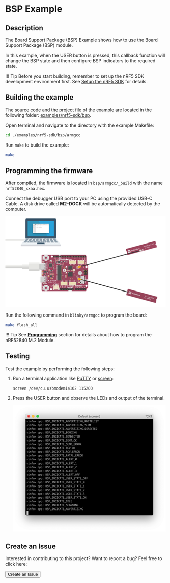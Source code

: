 # BSP Example

## Description

The Board Support Package (BSP) Example shows how to use the Board Support Package (BSP) module. 

In this example, when the USER button is pressed, this callback function will change the BSP state and then configure BSP indicators to the required state.

!!! Tip
	Before you start building, remember to set up the nRF5 SDK development environment first. See [Setup the nRF5 SDK](../setup.md) for details.

## Building the example

The source code and the project file of the example are located in the following folder: [examples/nrf5-sdk/bsp](https://github.com/makerdiary/nrf52840-m2-devkit/tree/master/examples/nrf5-sdk/bsp).

Open terminal and navigate to the directory with the example Makefile:

``` sh
cd ./examples/nrf5-sdk/bsp/armgcc
```

Run `make` to build the example:

``` sh
make
```

## Programming the firmware

After compiled, the firmware is located in `bsp/armgcc/_build` with the name `nrf52840_xxaa.hex`.

Connect the debugger USB port to your PC using the provided USB-C Cable. A disk drive called **M2-DOCK** will be automatically detected by the computer.

![](../../assets/images/programming-firmware.png)


Run the following command in `blinky/armgcc` to program the board:

``` sh
make flash_all
```

!!! Tip
	See **[Programming](../../programming.md)** section for details about how to program the nRF52840 M.2 Module.

## Testing

Test the example by performing the following steps:

1. Run a terminal application like [PuTTY](https://www.chiark.greenend.org.uk/~sgtatham/putty/) or [screen](https://www.gnu.org/software/screen/manual/screen.html):

	``` sh
	screen /dev/cu.usbmodem14102 115200
	```

2. Press the USER button and observe the LEDs and output of the terminal.

	![](assets/images/bsp-logging.png)


## Create an Issue

Interested in contributing to this project? Want to report a bug? Feel free to click here:

<a href="https://github.com/makerdiary/nrf52840-m2-devkit/issues/new?title=nRF5%20SDK-BSP:%20%3Ctitle%3E"><button data-md-color-primary="red-bud"><i class="fa fa-github"></i> Create an Issue</button></a>

